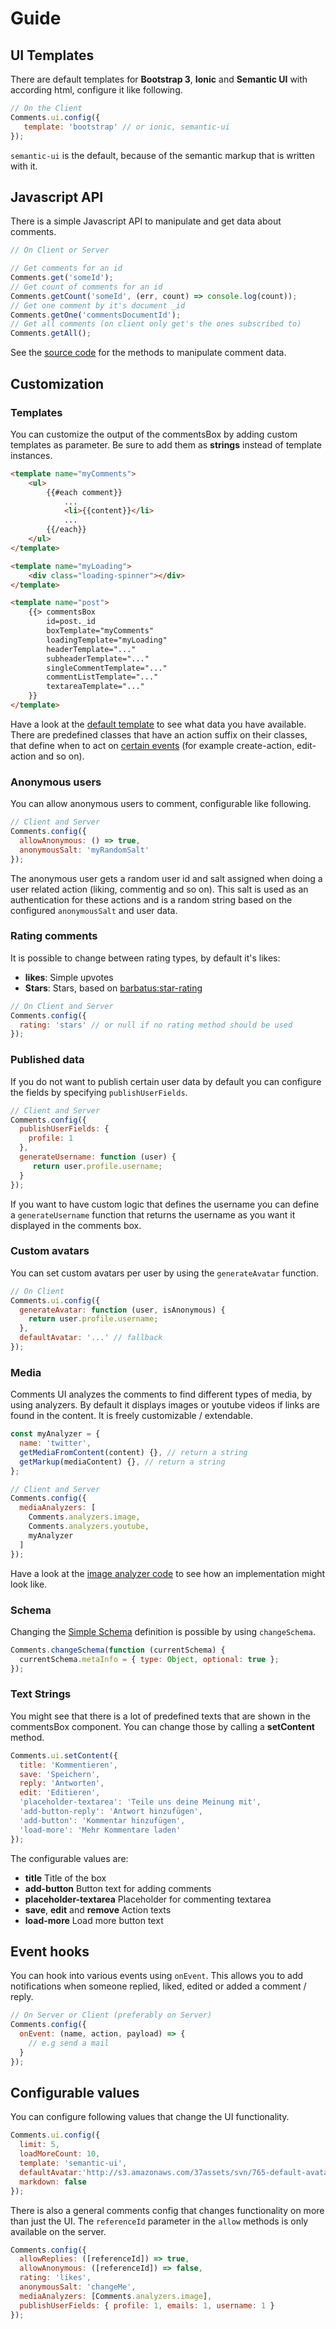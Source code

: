 # Guide

## UI Templates

There are default templates for __Bootstrap 3__, __Ionic__ and __Semantic UI__ with according html, configure it like following.

```javascript
// On the Client
Comments.ui.config({
   template: 'bootstrap' // or ionic, semantic-ui
});
```

```semantic-ui``` is the default, because of the semantic markup that is written with it.

## Javascript API

There is a simple Javascript API to manipulate and get data about comments.

```javascript
// On Client or Server

// Get comments for an id
Comments.get('someId');
// Get count of comments for an id
Comments.getCount('someId', (err, count) => console.log(count));
// Get one comment by it's document _id
Comments.getOne('commentsDocumentId');
// Get all comments (on client only get's the ones subscribed to)
Comments.getAll();
```

See the [source code](https://github.com/ARKHAM-Enterprises/meteor-comments-ui/blob/master/lib/api.js) for the methods to manipulate comment data.

## Customization

### Templates

You can customize the output of the commentsBox by adding custom templates as parameter.
Be sure to add them as **strings** instead of template instances.

```html
<template name="myComments">
    <ul>
        {{#each comment}}
            ...
            <li>{{content}}</li>
            ...
        {{/each}}
    </ul>
</template>

<template name="myLoading">
    <div class="loading-spinner"></div>
</template>

<template name="post">
    {{> commentsBox
        id=post._id
        boxTemplate="myComments"
        loadingTemplate="myLoading"
        headerTemplate="..."
        subheaderTemplate="..."
        singleCommentTemplate="..."
        commentListTemplate="..."
        textareaTemplate="..."
    }}
</template>
```

Have a look at the [default template](https://github.com/ARKHAM-Enterprises/meteor-comments-ui/blob/master/lib/components/commentsBox/commentsBox.html) to see what data you have available. There are predefined classes that have an action suffix on their classes, that define when to act on [certain events](https://github.com/ARKHAM-Enterprises/meteor-comments-ui/blob/master/lib/components/commentsBox/commentsBox.js#L143) (for example create-action, edit-action and so on).

### Anonymous users

You can allow anonymous users to comment, configurable like following.

```javascript
// Client and Server
Comments.config({
  allowAnonymous: () => true,
  anonymousSalt: 'myRandomSalt'
});
```

The anonymous user gets a random user id and salt assigned when doing a user related action (liking, commentig and so on). This salt is used as an authentication for these actions and is a random string based on the configured `anonymousSalt` and user data.

### Rating comments

It is possible to change between rating types, by default it's likes:

* **likes**: Simple upvotes
* **Stars**: Stars, based on [barbatus:star-rating](https://atmospherejs.com/barbatus/stars-rating)

```javascript
// On Client and Server
Comments.config({
  rating: 'stars' // or null if no rating method should be used
});
```

### Published data

If you do not want to publish certain user data by default you can configure the fields by specifying `publishUserFields`.

```javascript
// Client and Server
Comments.config({
  publishUserFields: {
    profile: 1
  },
  generateUsername: function (user) {
     return user.profile.username;
  }
});
```

If you want to have custom logic that defines the username you can define a `generateUsername` function that returns the username as you want it displayed in the comments box.

### Custom avatars

You can set custom avatars per user by using the `generateAvatar` function.

```javascript
// On Client
Comments.ui.config({
  generateAvatar: function (user, isAnonymous) {
    return user.profile.username;
  },
  defaultAvatar: '...' // fallback
});
```

### Media

Comments UI analyzes the comments to find different types of media, by using analyzers. By default it displays images or youtube videos if links are found in the content. It is freely customizable / extendable.

```javascript
const myAnalyzer = {
  name: 'twitter',
  getMediaFromContent(content) {}, // return a string
  getMarkup(mediaContent) {}, // return a string
};

// Client and Server
Comments.config({
  mediaAnalyzers: [
    Comments.analyzers.image,
    Comments.analyzers.youtube,
    myAnalyzer
  ]
});
```

Have a look at the [image analyzer code](https://github.com/ARKHAM-Enterprises/meteor-comments-ui/blob/master/lib/services/media-analyzers/image.js) to see how an implementation might look like.

### Schema

Changing the [Simple Schema](https://github.com/aldeed/meteor-simple-schema) definition is possible by using ```changeSchema```.

```javascript
Comments.changeSchema(function (currentSchema) {
  currentSchema.metaInfo = { type: Object, optional: true };
});
```

### Text Strings

You might see that there is a lot of predefined texts that are shown in the commentsBox component. You can change those by calling a __setContent__
method.

```javascript
Comments.ui.setContent({
  title: 'Kommentieren',
  save: 'Speichern',
  reply: 'Antworten',
  edit: 'Editieren',
  'placeholder-textarea': 'Teile uns deine Meinung mit',
  'add-button-reply': 'Antwort hinzufügen',
  'add-button': 'Kommentar hinzufügen',
  'load-more': 'Mehr Kommentare laden'
});
```

The configurable values are:

* __title__ Title of the box
* __add-button__ Button text for adding comments
* __placeholder-textarea__ Placeholder for commenting textarea
* __save__, __edit__  and __remove__ Action texts
* __load-more__ Load more button text

## Event hooks

You can hook into various events using `onEvent`. This allows you to
add notifications when someone replied, liked, edited or added a comment / reply.

```javascript
// On Server or Client (preferably on Server)
Comments.config({
  onEvent: (name, action, payload) => {
    // e.g send a mail
  }
});
```

## Configurable values

You can configure following values that change the UI functionality.

```javascript
Comments.ui.config({
  limit: 5,
  loadMoreCount: 10,
  template: 'semantic-ui',
  defaultAvatar:'http://s3.amazonaws.com/37assets/svn/765-default-avatar.png',
  markdown: false
});
```

There is also a general comments config that changes functionality on more than just the UI.
The `referenceId` parameter in the `allow` methods is only available on the server.

```javascript
Comments.config({
  allowReplies: ([referenceId]) => true,
  allowAnonymous: ([referenceId]) => false,
  rating: 'likes',
  anonymousSalt: 'changeMe',
  mediaAnalyzers: [Comments.analyzers.image],
  publishUserFields: { profile: 1, emails: 1, username: 1 }
});
```
